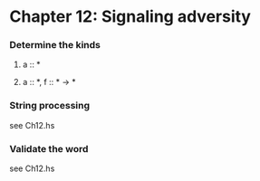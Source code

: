 # Chapter 12: Signaling adversity

### Determine the kinds 
1. a :: * 

2. a :: *, f :: * -> * 

### String processing
see Ch12.hs

### Validate the word
see Ch12.hs